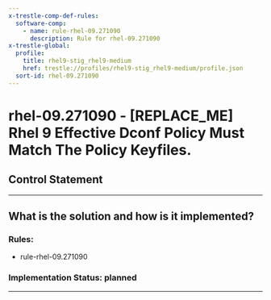 ```yaml
---
x-trestle-comp-def-rules:
  software-comp:
    - name: rule-rhel-09.271090
      description: Rule for rhel-09.271090
x-trestle-global:
  profile:
    title: rhel9-stig_rhel9-medium
    href: trestle://profiles/rhel9-stig_rhel9-medium/profile.json
  sort-id: rhel-09.271090
---
```


# rhel-09.271090 - \[REPLACE_ME\] Rhel 9 Effective Dconf Policy Must Match The Policy Keyfiles.

## Control Statement

______________________________________________________________________

## What is the solution and how is it implemented?

<!-- For implementation status enter one of: implemented, partial, planned, alternative, not-applicable -->

<!-- Note that the list of rules under ### Rules: is read-only and changes will not be captured after assembly to JSON -->

<!-- Add control implementation description here for control: rhel-09.271090 -->

### Rules:

  - rule-rhel-09.271090

### Implementation Status: planned

______________________________________________________________________

